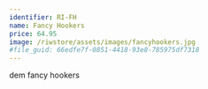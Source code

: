 ```yaml
---
identifier: RI-FH
name: Fancy Hookers
price: 64.95
image: /riwstore/assets/images/fancyhookers.jpg
#file_guid: 66edfe7f-0851-4418-93e8-785975df7318
---
```

dem fancy hookers
